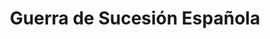 ﻿---
title: "Guerra de Sucesión Española"
permalink: periodes_307.html
layout: periode
dataInici: 1701
dataFi: 1715
sidebar: periodes
pares:
  - 306:
    title: "Edad Moderna"
    dataInici: "(1453)"
    dataFi: "(1775)"

fills:
  - 932:
    title: "Batalla de Blenheim"
    dataInici: "(1704-08-13)"

  - 953:
    title: "Batalla de Ramillies"
    dataInici: "(1706-05-23)"

  - 848:
    title: "Batalla de Almansa"
    dataInici: "(1707-04-25)"

  - 575:
    title: "Sitio de Lille"
    dataInici: "(1708-08-12)"
    dataFi: "(1708-12-10)"

  - 813:
    title: "Batalla de Malplaquet"
    dataInici: "(1709-09-11)"

  - 598:
    title: "Batalla de Denain"
    dataInici: "(1712-07-24)"

  - 308:
    title: "Asalto de Barcelona"
    dataInici: "(1714-08-12)"
    dataFi: "(1714-09-11)"

jocsPrincipals:
  - title: "1714: El cas dels catalans"
    bggId: 146228

  - title: "Marlborough: War of the Spanish Succession"
    bggId: 22299
    dataInici: 
    dataFi: 

  - title: "No Peace Without Spain!"
    bggId: 23995
    dataInici: 
    dataFi: 

jocsEscenaris:
jocsEpoca:
jocsEpocaEscenaris:
---
